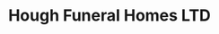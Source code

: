 ---
title: "Hough Funeral Homes LTD"
url: /hillsboro/hough-funeral-homes-ltd/
shop: funeral directors
---